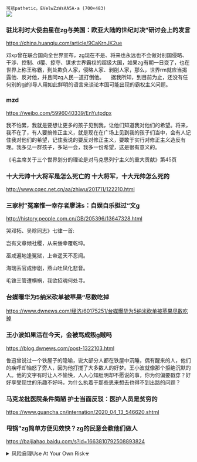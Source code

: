 `可悲pathetic。EVelwZzWsAA5A-a (700×483)`<br>
![](https://pbs.twimg.com/media/EVelwZzWsAA5A-a?format=png&name=orig)

### 驻比利时大使曲星在zg与美国：欧亚大陆的世纪对决”研讨会上的发言
https://china.huanqiu.com/article/9CaKrnJK2ue

邓xp曾在联合国向全世界宣布，zg现在不是、将来也永远也不会做对别国侵略、干涉、控制、d覆、掠夺、谋求世界霸权的超级大国，如果zg有朝一日变了，也在世界上称王称霸，到处欺负人家，侵略人家、剥削人家，那么，世界rm就应当揭露他、反对他，并且同zg人民一道打倒他。
　据我所知，到目前为止，还没有任何别的gj的l导人用如此鲜明的语言来谈论本国可能出现的霸权主义问题。

### mzd
https://weibo.com/5996040339/EnYutpdpx

我不怕累，我就是要想让更多的孩子见到我，让他们知道我对他们的希望。将来，我不在了，有人要搞修正主义，就是现在在广场上见到我的孩子们当中，会有人记住我对他们的希望，记住我说的要反对修正主义，要敢于实行对修正主义造反有理。我多见一群孩子，多站一会，我多一份希望，这是很有意义的。

《毛主席关于三个世界划分的理论是对马克思列宁主义的重大贡献》第45页

### 十大元帅十大将军是怎么死亡的 十大将军，十大元帅怎么死的
http://www.cqec.net.cn/aa/zhiwu/201711/122210.html

### 三家村”冤案惟一幸存者廖沫s：自娱自乐挺过“文g
http://history.people.com.cn/GB/205396/13647328.html

哭邓拓、吴晗同志》七律一首:

岂有文章倾社稷，从来佞幸覆乾坤。

巫咸遍地逢冤狱，上帝遥天不忍闻。

海瑞丢官成惨剧，燕山吐凤化悲音。

毛锥三管遭横祸，我欲招魂何处寻。

### 台媒曝华为5纳米砍单被苹果“尽数吃掉
https://www.dwnews.com/经济/60175251/台媒曝华为5纳米砍单被苹果尽数吃掉

### 王小波如果活在今天，会被骂成叛g贼吗
https://blog.dwnews.com/post-1322103.html

鲁迅曾说过一个铁屋子的隐喻，说大部分人都在铁屋中沉睡，偶有醒来的人，他们的疾呼却恼怒了旁人，因为他打搅了大多数人的好梦。王小波就像那个拒绝沉默的人。他的文字有时让人不愉快，人人心知肚明却不愿说的事，你为何偏要戳穿？好好享受现世的乐趣不好吗，为什么执着于那些思来想去也得不到出路的问题？

### 马克龙批医院条件简陋 护士当面反驳：医护人员是贫穷的
https://www.guancha.cn/internation/2020_04_13_546620.shtml

### 甩锅”zg简单方便见效快？zg的民意会教他们做人
https://baijiahao.baidu.com/s?id=1663810792508893824

<details><summary>风险自理Use At Your Own Risk☣</summary>

Philo
`EVdYC8pVAAAGY5L (666×2048)`<br>
![](https://pbs.twimg.com/media/EVdYC8pVAAAGY5L?format=jpg&name=orig)

`EVdYDnNUMAMyg7e (610×2048)`<br>
![](https://pbs.twimg.com/media/EVdYDnNUMAMyg7e?format=jpg&name=orig)

`EVdYEfhU4AAs5M- (599×2048)`<br>
![](https://pbs.twimg.com/media/EVdYEfhU4AAs5M-?format=jpg&name=orig)

`EVdYFDKUwAAr9L_ (393×2048)`<br>
![](https://pbs.twimg.com/media/EVdYFDKUwAAr9L_?format=jpg&name=orig)

大笨钟
@9ZHOL7crJljSQS7
`鼠年，EVdoJZSWAAE2Vky (797×800)`<br>
![](https://pbs.twimg.com/media/EVdoJZSWAAE2Vky?format=jpg&name=orig)

特朗普：当他说zz化时，他才是zz化。说起zz化，他居然说zz化，我简直不能相信，看看他们和zg的关系。
https://twitter.com/9ZHOL7crJljSQS7/status/1248301259075059717?s=20

邓xp：shdg主义的帽子
https://twitter.com/9ZHOL7crJljSQS7/status/1247568200495255553?s=20

老灯
@laodeng89

`EVIampqUUAAOqVn (750×990)`<br>
![](https://pbs.twimg.com/media/EVIampqUUAAOqVn?format=jpg&name=orig)

两张照片
第一张照片的标语必须反向读
`EVdIv7MUcAAf8jj (651×712)`<br>
![](https://pbs.twimg.com/media/EVdIv7MUcAAf8jj?format=jpg&name=orig)

### 顏純g：外資急撤zg凶多吉少
https://2newcenturynet.blogspot.com/2020/04/blog-post_12.html

　　全世界只有五m和小粉h，以及香港藍營的死硬分子，還在做強g夢。等他們有朝一日夢醒，世界已經翻轉，人間滄桑巨變，到時且看這些盲塞的ag者如何自處。

### 窥衣眼：算数和愚蠢
https://2newcenturynet.blogspot.com/2020/04/blog-post_23.html

就最基本的科学知识来说，所有治理知识的总后台，应该是数学。经济要分一二三四五，zz要看多数少数，一直到一个包括能量、质量和光速的恒等式：

e＝mc2！

而这样一个数学方程式就决定着宇宙的天崩地裂人间的祸福兴亡！哪位君王不信，请发个某天在月球召开zy全会的通知

### zg导演陈家p拍摄xzy纪录片被控s动d覆
http://www.rfi.fr/cn/zg/20200413-zg导演陈家p拍摄xzy纪录片被控a动d覆

只要xzy一天未被剥夺zzq利，任何拍摄他的行为就不能被冠以罪名。
</details>
